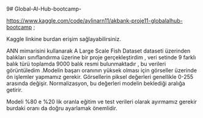9# Global-Al-Hub-bootcamp-

https://www.kaggle.com/code/aylinarn11/akbank-proje11-globalalhub-bootcamp ;

Kaggle linkine burdan erişim sağlayabilirsiniz.

ANN mimarisini kullanarak A Large Scale Fish Dataset dataseti üzerinden balıkları sınıflandırma üzerine bir proje gerçekleştirdim , veri setinde 9 farklı balık türü  toplamda 9000 balık resmi bulunmaktadır , bu verileri görüntüledim .Modelin başarı oranının yüksek olması için görseller üzerinde ön işlemler yapmamız gerekir. Görsellerin piksel değerleri genellikle 0-255 arasında değişir. Normalizasyon, bu değerleri modelin beklediği aralığa getirir. 

Modeli %80 e %20 lik oranla eğitim ve test verileri olarak ayırmamız gerekir burdaki oranı da doğru ayarlamak önemlidir.

